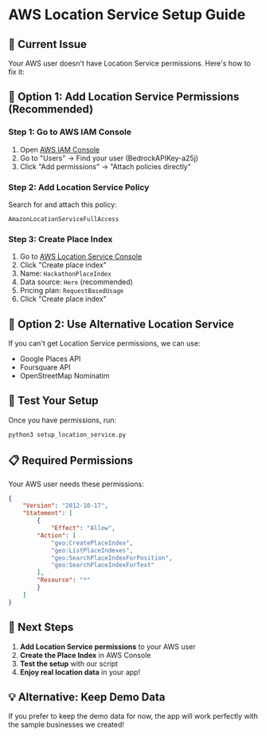 # AWS Location Service Setup Guide

## 🚨 Current Issue
Your AWS user doesn't have Location Service permissions. Here's how to fix it:

## 🔧 Option 1: Add Location Service Permissions (Recommended)

### Step 1: Go to AWS IAM Console
1. Open [AWS IAM Console](https://console.aws.amazon.com/iam/)
2. Go to "Users" → Find your user (BedrockAPIKey-a25j)
3. Click "Add permissions" → "Attach policies directly"

### Step 2: Add Location Service Policy
Search for and attach this policy:
```
AmazonLocationServiceFullAccess
```

### Step 3: Create Place Index
1. Go to [AWS Location Service Console](https://console.aws.amazon.com/location/)
2. Click "Create place index"
3. Name: `HackathonPlaceIndex`
4. Data source: `Here` (recommended)
5. Pricing plan: `RequestBasedUsage`
6. Click "Create place index"

## 🔧 Option 2: Use Alternative Location Service

If you can't get Location Service permissions, we can use:
- Google Places API
- Foursquare API
- OpenStreetMap Nominatim

## 🧪 Test Your Setup

Once you have permissions, run:
```bash
python3 setup_location_service.py
```

## 📋 Required Permissions

Your AWS user needs these permissions:
```json
{
    "Version": "2012-10-17",
    "Statement": [
        {
            "Effect": "Allow",
        "Action": [
            "geo:CreatePlaceIndex",
            "geo:ListPlaceIndexes",
            "geo:SearchPlaceIndexForPosition",
            "geo:SearchPlaceIndexForText"
        ],
        "Resource": "*"
        }
    ]
}
```

## 🎯 Next Steps

1. **Add Location Service permissions** to your AWS user
2. **Create the Place Index** in AWS Console
3. **Test the setup** with our script
4. **Enjoy real location data** in your app!

## 💡 Alternative: Keep Demo Data

If you prefer to keep the demo data for now, the app will work perfectly with the sample businesses we created!
